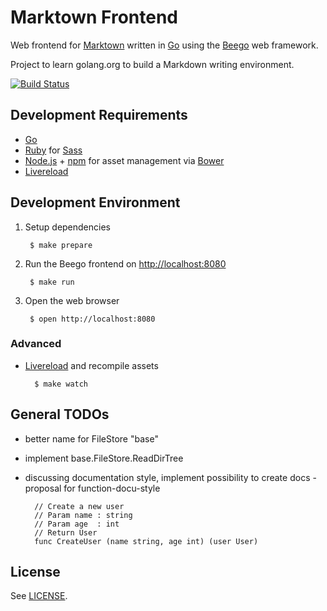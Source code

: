 # Marktown Frontend

Web frontend for [Marktown](https://github.com/Marktown) written in [Go](http://go-lang.org) using the [Beego](http://beego.me/) web framework.

Project to learn golang.org to build a Markdown writing environment.

[![Build Status](https://travis-ci.org/Marktown/frontend.svg?branch=master)](https://travis-ci.org/Marktown/frontend)

## Development Requirements

* [Go](http://golang.org/)
* [Ruby](http://ruby-lang.org) for [Sass](http://sass-lang.com/)
* [Node.js](http://nodejs.org/) + [npm](https://github.com/npm/npm) for asset management via [Bower](http://bower.io)
* [Livereload](http://livereload.com/)

## Development Environment

1. Setup dependencies

        $ make prepare

2. Run the Beego frontend on [http://localhost:8080](http://localhost:8080)

        $ make run

3. Open the web browser

        $ open http://localhost:8080

### Advanced

* [Livereload](http://livereload.com/) and recompile assets

        $ make watch

## General TODOs

- better name for FileStore "base"
- implement base.FileStore.ReadDirTree
- discussing documentation style, implement possibility to create docs
        - proposal for function-docu-style

        // Create a new user 
        // Param name : string
        // Param age  : int
        // Return User
        func CreateUser (name string, age int) (user User)

## License

See [LICENSE](LICENSE).
